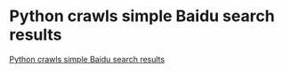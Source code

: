 # Python crawls simple Baidu search results
[Python crawls simple Baidu search results](https://aiwithcloud.com/2022/09/15/python_crawls_simple_baidu_search_results/)